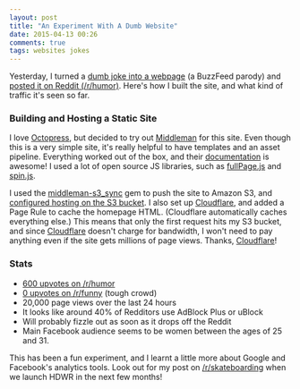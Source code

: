 ```yaml
---
layout: post
title: "An Experiment With A Dumb Website"
date: 2015-04-13 00:26
comments: true
tags: websites jokes
---
```


Yesterday, I turned a [dumb joke into a webpage](http://whattypeofanimalareyou.com/) (a BuzzFeed parody) and [posted it on Reddit (/r/humor)](http://www.reddit.com/r/humor/comments/329jlq/oc_i_made_a_short_quiz_that_tells_you_what_type/). Here's how I built the site, and what kind of traffic it's seen so far.


### Building and Hosting a Static Site

I love [Octopress](http://octopress.org/), but decided to try out [Middleman](https://middlemanapp.com/) for this site. Even though this is a very simple site, it's really helpful to have templates and an asset pipeline. Everything worked out of the box, and their [documentation](https://middlemanapp.com/basics/install/) is awesome! I used a lot of open source JS libraries, such as [fullPage.js](https://github.com/alvarotrigo/fullPage.js) and [spin.js](http://fgnass.github.com/spin.js/).

I used the [middleman-s3_sync](https://github.com/fredjean/middleman-s3_sync) gem to push the site to Amazon S3, and [configured hosting on the S3 bucket](http://docs.aws.amazon.com/AmazonS3/latest/dev/WebsiteHosting.html). I also set up [Cloudflare](https://www.cloudflare.com/), and added a Page Rule to cache the homepage HTML. (Cloudflare automatically caches everything else.)
This means that only the first request hits my S3 bucket, and since [Cloudflare](https://www.cloudflare.com/) doesn't charge for bandwidth, I won't need to pay anything even if the site gets millions of page views. Thanks, [Cloudflare](https://www.cloudflare.com/)!


### Stats

* [600 upvotes on /r/humor](http://www.reddit.com/r/humor/comments/329jlq/oc_i_made_a_short_quiz_that_tells_you_what_type/)
* [0 upvotes on /r/funny](http://www.reddit.com/r/funny/comments/32cmox/i_made_a_short_quiz_that_tells_you_what_type_of/) (tough crowd)
* 20,000 page views over the last 24 hours
* It looks like around 40% of Redditors use AdBlock Plus or uBlock
* Will probably fizzle out as soon as it drops off the Reddit
* Main Facebook audience seems to be women between the ages of 25 and 31.


This has been a fun experiment, and I learnt a little more about Google and Facebook's analytics tools. Look out for my post on [/r/skateboarding](http://www.reddit.com/r/skateboarding) when we launch HDWR in the next few months!
